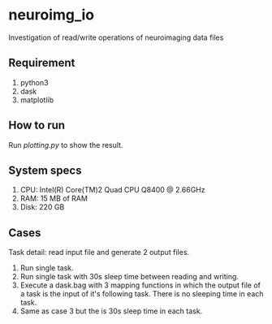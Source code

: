 # neuroimg_io
Investigation of read/write operations of neuroimaging data files
    
## Requirement
1. python3
2. dask 
3. matplotlib

## How to run
Run *plotting.py* to show the result.


## System specs
1. CPU: Intel(R) Core(TM)2 Quad CPU Q8400  @ 2.66GHz
2. RAM: 15 MB of RAM
3. Disk: 220 GB
 
## Cases
Task detail: read input file and generate 2 output files.

1. Run single task.
2. Run single task with 30s sleep time between reading and writing.
3. Execute a dask.bag with 3 mapping functions in which the output file of a task is the input of it's following task. There is no sleeping time in each task.
4. Same as case 3 but the is 30s sleep time in each task.